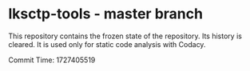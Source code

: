 # lksctp-tools - master branch

This repository contains the frozen state of the repository.
Its history is cleared. It is used only for static code
analysis with Codacy.

Commit Time: 1727405519